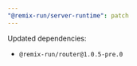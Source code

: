 ```yaml
---
"@remix-run/server-runtime": patch
---
```


Updated dependencies:
- `@remix-run/router@1.0.5-pre.0`
